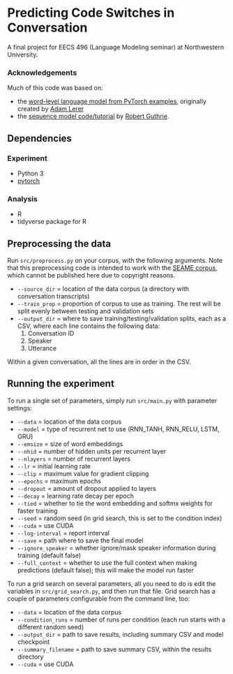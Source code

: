 # Predicting Code Switches in Conversation

A final project for EECS 496 (Language Modeling seminar) at Northwestern University.

### Acknowledgements

Much of this code was based on:

* the [word-level language model from PyTorch examples](https://github.com/pytorch/examples/tree/master/word_language_model), originally created by [Adam Lerer](https://github.com/adamlerer)
* the [sequence model code/tutorial](http://pytorch.org/tutorials/beginner/nlp/sequence_models_tutorial.html#example-an-lstm-for-part-of-speech-tagging) by [Robert Guthrie](https://github.com/rguthrie3).

## Dependencies

### Experiment

* Python 3
* [pytorch](http://pytorch.org/)

### Analysis

* R
* tidyverse package for R

## Preprocessing the data

Run `src/preprocess.py` on your corpus, with the following arguments. Note that this preprocessing code is intended to work with the [SEAME corpus](https://catalog.ldc.upenn.edu/LDC2015S04), which cannot be published here due to copyright reasons.

- `--source_dir` = location of the data corpus (a directory with conversation transcripts)
- `--train_prop` = proportion of corpus to use as training. The rest will be split evenly between testing and validation sets
- `--output_dir` = where to save training/testing/validation splits, each as a CSV, where each line contains the following data:
    1. Conversation ID
    2. Speaker
    3. Utterance

Within a given conversation, all the lines are in order in the CSV.

## Running the experiment

To run a single set of parameters, simply run `src/main.py` with parameter settings:

- `--data` = location of the data corpus
- `--model` = type of recurrent net to use (RNN_TANH, RNN_RELU, LSTM, GRU)
- `--emsize` = size of word embeddings
- `--nhid` = number of hidden units per recurrent layer
- `--nlayers` = number of recurrent layers
- `--lr` = initial learning rate
- `--clip` = maximum value for gradient clipping
- `--epochs` = maximum epochs
- `--dropout` = amount of dropout applied to layers
- `--decay` = learning rate decay per epoch
- `--tied` = whether to tie the word embedding and softmx weights for faster training
- `--seed` = random seed (in grid search, this is set to the condition index)
- `--cuda` = use CUDA
- `--log-interval` = report interval
- `--save` = path where to save the final model
- `--ignore_speaker` = whether ignore/mask speaker information during training (default false)
- `--full_context` = whether to use the full context when making predictions (default false); this will make the model run faster

To run a grid search on several parameters, all you need to do is edit the variables in `src/grid_search.py`, and then run that file. Grid search has a couple of parameters configurable from the command line, too:

* `--data` = location of the data corpus
* `--condition_runs` = number of runs per condition (each run starts with a different random seed)
* `--output_dir` = path to save results, including summary CSV and model checkpoint
* `--summary_filename` = path to save summary CSV, within the results directory
* `--cuda` = use CUDA
